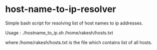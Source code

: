 # host-name-to-ip-resolver
Simple bash script for resolving list of host names to ip addresses.

Usage : ./hostname_to_ip.sh /home/rakesh/hosts.txt

where /home/rakesh/hosts.txt is the file which contains list of all hosts.
